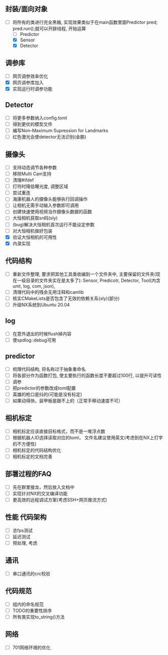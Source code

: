 ## 封装/面向对象

- [ ] 将所有的类进行完全黑箱, 实现效果类似于在main函数里面Predictor pred; pred.run();就可以开辟线程, 开始运算
    - [ ] Predictor
    - [x] Sensor
    - [x] Detector

## 调参库

- [ ] 网页调参效率优化
- [x] 网页调参库加入
- [x] 实现运行时调参功能

## Detector

- [ ] 将更多参数纳入config.toml
- [ ] 得到更优的模型文件
- [ ] 编写Non-Maximum Supression for Landmarks
- [ ] 红色激光会使detector无法识别(金鹏)

## 摄像头

- [ ] 支持动态调节各种参数
- [ ] 移除Multi Cam支持
- [ ] 清理#ifdef
- [ ] 打符时降低曝光度, 调整区域
- [ ] 尝试重连
- [ ] 海康机器人的摄像头能够执行回调操作
- [ ] 让相机无需手动输入参数即可调用
- [ ] 创建快速使用视频当作摄像头数据的函数
- [ ] 大恒相机获取sn码(sly)
- [ ] (bug)解决大恒相机首次运行不能设定参数
- [ ] 对大恒相机做好包装
- [x] 验证大恒相机的可用性
- [x] 内录实现

## 代码结构

- [ ] 重新文件整理, 要求把其他工具类收编到一个文件夹中, 主要保留的文件夹(现在一级目录的文件夹实在是太多了):
Sensor, Predicotr, Detector, Tool(内含umt, log, com, json), 
- [ ] 清理代码中的残余无用注释和camlib
- [ ] 核实CMakeLists是否包含了无效的依赖关系(sly)(部分)
- [ ] 升级NX系统到Ubuntu 20.04

## log

- [ ] 在意外退出的时候flush掉内容
- [ ] 使spdlog::debug可用

## predictor

- [ ] 梳理代码结构, 将名称过于抽象重命名
- [ ] 将各部分作为函数打包, 使主要执行的函数长度不要超过100行, 以提升可读性
- [ ] 调参
- [ ] 把predictor的参数改成toml配置
- [ ] 英雄的枪口是抖的(可能是没有标定)
- [ ] 如果动得快，装甲板是跟不上的（正常手移动速度不可）

## 相机标定
- [ ] 相机标定应该直接目标格式，而不是一堆浮点数
- [ ] 根据机器人ID选择读取对应的toml， 文件名建议使用英文(考虑到在NX上打字的不方便性)
- [ ] 相机标定的代码结构优化
- [ ] 相机标定的文档完善

## 部署过程的FAQ
- [ ] 先在群里接龙，然后放入文档中
- [ ] 实现针对NX的交叉编译功能
- [ ] 更高效的远程调试方案(考虑SSH+网页推流方式)

## 性能 代码架构
- [ ] 总fps测试
- [ ] 延迟测试
- [ ] 预处理, 考虑

## 通讯
- [ ] 串口通讯的crc校验

## 代码规范

- [ ] 组内的命名规范
- [ ] TODO的重要性排序
- [ ] 所有类实现to_string()方法

## 网络

- [ ] 701网络环境的优化